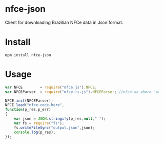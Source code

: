 # nfce-json
Client for downloading Brazilian NFCe data in Json format.

# Install

`npm install nfce-json`

# Usage  
  
```js
var NFCE 		= require("nfce.js").NFCE;
var NFCEParser  = require("nfce-rs.js").NFCEParser; //nfce-xx where 'xx' is the UF of Brazil

NFCE.init(NFCEParser);
NFCE.load("nfce-code-here",
function(p_res,p_err)
{
	var json = JSON.stringify(p_res,null," ");
	var fs = require("fs");
	fs.writeFileSync("output.json",json);
	console.log(p_res);
});
```